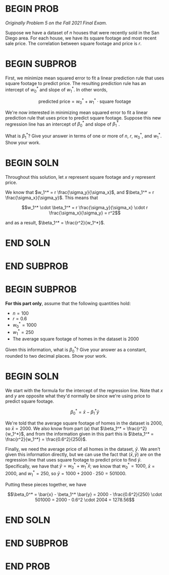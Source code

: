 # BEGIN PROB

_Originally Problem 5 on the Fall 2021 Final Exam._

Suppose we have a dataset of $n$ houses that were recently sold in the San Diego area. For each house, we have its square footage and most recent sale price. The correlation between square footage and price is $r$.

# BEGIN SUBPROB

First, we minimize mean squared error to fit a linear prediction rule that uses square footage to predict price. The resulting prediction rule has an intercept of $w_0^*$ and slope of $w_1^*$. In other words,

$$\text{predicted price} = w_0^* + w_1^* \cdot \text{square footage}$$

We're now interested in minimizing mean squared error to fit a linear prediction rule that uses price to predict square footage. Suppose this new regression line has an intercept of $\beta_0^*$ and slope of $\beta_1^*$.

What is $\beta_1^*$? Give your answer in terms of one or more of $n$, $r$, $w_0^*$, and $w_1^*$. Show your work.

# BEGIN SOLN

Throughout this solution, let $x$ represent square footage and $y$ represent price.

We know that $w_1^* = r \frac{\sigma_y}{\sigma_x}$, and $\beta_1^* = r \frac{\sigma_x}{\sigma_y}$. This means that

$$w_1^* \cdot \beta_1^* = r \frac{\sigma_y}{\sigma_x} \cdot r \frac{\sigma_x}{\sigma_y} = r^2$$

and as a result, $\beta_1^* = \frac{r^2}{w_1^*}$.

# END SOLN

# END SUBPROB

# BEGIN SUBPROB

**For this part only**, assume that the following quantities hold:

- $n = 100$
- $r = 0.6$
- $w_0^* = 1000$
- $w_1^* = 250$
- The average square footage of homes in the dataset is 2000

Given this information, what is $\beta_0^*$? Give your answer as a constant, rounded to two decimal places. Show your work.

# BEGIN SOLN

We start with the formula for the intercept of the regression line. Note that $x$ and $y$ are opposite what they'd normally be since we're using price to predict square footage.

$$\beta_0^* = \bar{x} - \beta_1^* \bar{y}$$

We're told that the average square footage of homes in the dataset is 2000, so $\bar{x} = 2000$. We also know from part (a) that $\beta_1^* = \frac{r^2}{w_1^*}$, and from the information given in this part this is $\beta_1^* = \frac{r^2}{w_1^*} = \frac{0.6^2}{250}$.

Finally, we need the average price of all homes in the dataset, $\bar{y}$. We aren't given this information directly, but we can use the fact that $(\bar{x}, \bar{y})$ are on the regression line that uses square footage to predict price to find $\bar{y}$. Specifically, we have that $\bar{y} = w_0^* + w_1^* \bar{x}$; we know that $w_0^* = 1000$, $\bar{x} = 2000$, and $w_1^* = 250$, so $\bar{y} = 1000 + 2000 \cdot 250 = 501000$.

Putting these pieces together, we have

$$\beta_0^* = \bar{x} - \beta_1^* \bar{y} = 2000 - \frac{0.6^2}{250} \cdot 501000 = 2000 - 0.6^2 \cdot 2004 = 1278.56$$

# END SOLN

# END SUBPROB

# END PROB